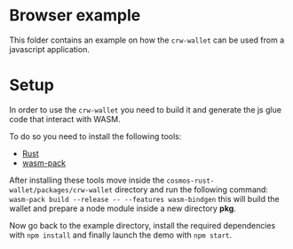 # Browser example
This folder contains an example on how the `crw-wallet` can be used from a javascript application.

# Setup 
In order to use the `crw-wallet` you need to build it and generate the js glue code that interact with WASM.  

To do so you need to install the following tools:
* [Rust](https://www.rust-lang.org/tools/install)
* [wasm-pack](https://rustwasm.github.io/wasm-pack/installer/)

After installing these tools move inside the `cosmos-rust-wallet/packages/crw-wallet` directory and run the following command: 
`wasm-pack build --release -- --features wasm-bindgen` this will build the wallet and prepare a node module 
inside a new directory **pkg**.

Now go back to the example directory, install the required dependencies with `npm install` and 
finally launch the demo with `npm start`.
